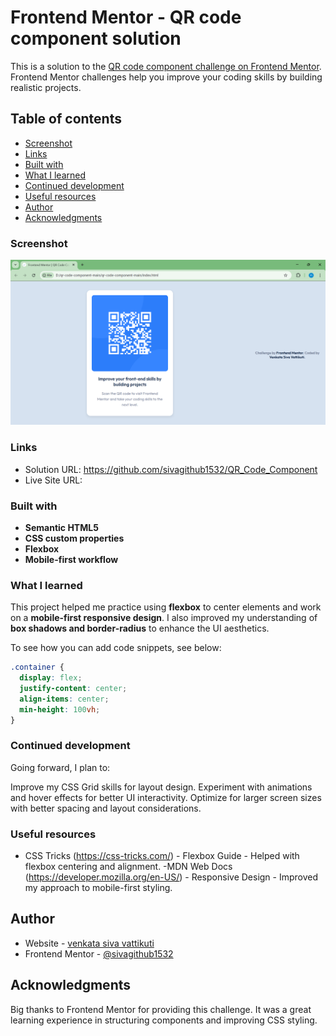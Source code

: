 # Frontend Mentor - QR code component solution

This is a solution to the [QR code component challenge on Frontend Mentor](https://www.frontendmentor.io/challenges/qr-code-component-iux_sIO_H). Frontend Mentor challenges help you improve your coding skills by building realistic projects. 

## Table of contents

  - [Screenshot](#screenshot)
  - [Links](#links)
  - [Built with](#built-with)
  - [What I learned](#what-i-learned)
  - [Continued development](#continued-development)
  - [Useful resources](#useful-resources)
- [Author](#author)
- [Acknowledgments](#acknowledgments)



### Screenshot
![Screenshot](https://github.com/sivagithub1532/QR_Code_Component/blob/main/qr-code-component-main/qr-code-component-main/images/screenshot.png)


### Links

- Solution URL: https://github.com/sivagithub1532/QR_Code_Component
- Live Site URL: 


### Built with

-  **Semantic HTML5**  
- **CSS custom properties**  
- **Flexbox**  
- **Mobile-first workflow**  


### What I learned

This project helped me practice using **flexbox** to center elements and work on a **mobile-first responsive design**. I also improved my understanding of **box shadows and border-radius** to enhance the UI aesthetics.  

To see how you can add code snippets, see below:

```css
.container {
  display: flex;
  justify-content: center;
  align-items: center;
  min-height: 100vh;
}
```


### Continued development

Going forward, I plan to:

Improve my CSS Grid skills for layout design.
Experiment with animations and hover effects for better UI interactivity.
Optimize for larger screen sizes with better spacing and layout considerations.
### Useful resources

- CSS Tricks (https://css-tricks.com/) - Flexbox Guide - Helped with flexbox centering and alignment.
-MDN Web Docs (https://developer.mozilla.org/en-US/) - Responsive Design - Improved my approach to mobile-first styling.


## Author

- Website - [venkata siva vattikuti](https://github.com/sivagithub1532)
- Frontend Mentor - [@sivagithub1532](https://www.frontendmentor.io/profile/sivagithub1532)

## Acknowledgments

Big thanks to Frontend Mentor for providing this challenge. It was a great learning experience in structuring components and improving CSS styling.

